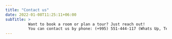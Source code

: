```yaml
---
title: "Contact us"
date: 2022-01-08T11:25:11+06:00
subTitle: >
          Want to book a room or plan a tour? Just reach out! 
          You can contact us by phone: (+995) 551-444-117 (Whats Up, Telegram) or email: malkhazpaliani at gmail.com. We're here to help make your stay special!
---
```


